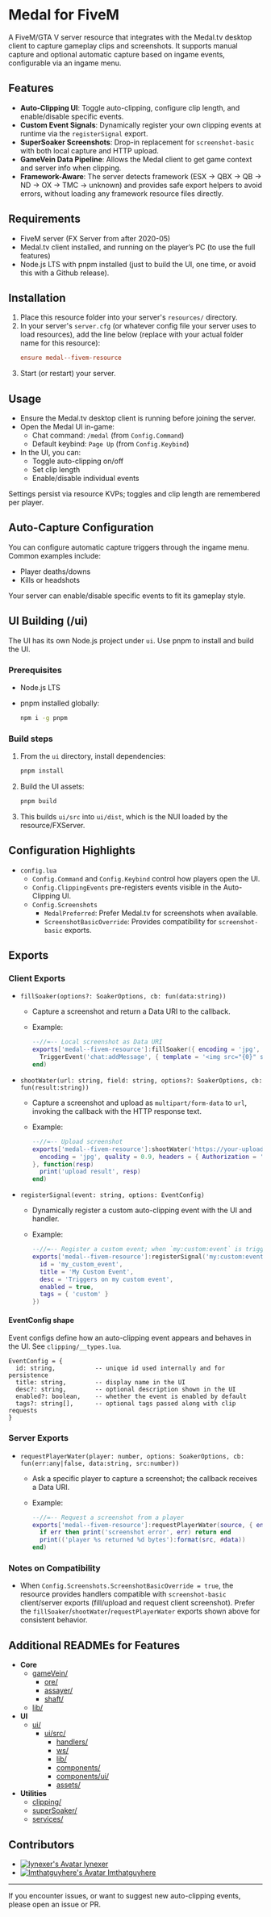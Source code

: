 # Medal for FiveM

A FiveM/GTA V server resource that integrates with the Medal.tv desktop client to capture gameplay clips and screenshots. It supports manual capture and optional automatic capture based on ingame events, configurable via an ingame menu.

## Features

- **Auto-Clipping UI**: Toggle auto-clipping, configure clip length, and enable/disable specific events.
- **Custom Event Signals**: Dynamically register your own clipping events at runtime via the `registerSignal` export.
- **SuperSoaker Screenshots**: Drop-in replacement for `screenshot-basic` with both local capture and HTTP upload.
- **GameVein Data Pipeline**: Allows the Medal client to get game context and server info when clipping.
- **Framework-Aware**: The server detects framework (ESX → QBX → QB → ND → OX → TMC → unknown) and provides safe export helpers to avoid errors, without loading any framework resource files directly.

## Requirements

- FiveM server (FX Server from after 2020-05)
- Medal.tv client installed, and running on the player’s PC (to use the full features)
- Node.js LTS with pnpm installed (just to build the UI, one time, or avoid this with a Github release).

## Installation

1. Place this resource folder into your server's `resources/` directory.
2. In your server's `server.cfg` (or whatever config file your server uses to load resources), add the line below (replace with your actual folder name for this resource):
    ```cfg
    ensure medal--fivem-resource
    ```
3. Start (or restart) your server.

## Usage

- Ensure the Medal.tv desktop client is running before joining the server.
- Open the Medal UI in-game:
  - Chat command: `/medal` (from `Config.Command`)
  - Default keybind: `Page Up` (from `Config.Keybind`)
- In the UI, you can:
  - Toggle auto-clipping on/off
  - Set clip length
  - Enable/disable individual events

Settings persist via resource KVPs; toggles and clip length are remembered per player.

## Auto-Capture Configuration

You can configure automatic capture triggers through the ingame menu. Common examples include:

- Player deaths/downs
- Kills or headshots

Your server can enable/disable specific events to fit its gameplay style.

## UI Building (/ui)

The UI has its own Node.js project under `ui`. Use pnpm to install and build the UI.

### Prerequisites

- Node.js LTS
- pnpm installed globally:

  ```bash
  npm i -g pnpm
  ```

### Build steps

1. From the `ui` directory, install dependencies:

   ```bash
   pnpm install
   ```

2. Build the UI assets:

   ```bash
   pnpm build
   ```

3. This builds `ui/src` into `ui/dist`, which is the NUI loaded by the resource/FXServer.

## Configuration Highlights

- `config.lua`
  - `Config.Command` and `Config.Keybind` control how players open the UI.
  - `Config.ClippingEvents` pre-registers events visible in the Auto-Clipping UI.
  - `Config.Screenshots`
    - `MedalPreferred`: Prefer Medal.tv for screenshots when available.
    - `ScreenshotBasicOverride`: Provides compatibility for `screenshot-basic` exports.

## Exports

### Client Exports

- `fillSoaker(options?: SoakerOptions, cb: fun(data:string))`
  - Capture a screenshot and return a Data URI to the callback.
  - Example:

    ```lua
    --//=-- Local screenshot as Data URI
    exports['medal--fivem-resource']:fillSoaker({ encoding = 'jpg', quality = 0.92 }, function(data)
      TriggerEvent('chat:addMessage', { template = '<img src="{0}" style="max-width: 300px;" />', args = { data } })
    end)
    ```

- `shootWater(url: string, field: string, options?: SoakerOptions, cb: fun(result:string))`
  - Capture a screenshot and upload as `multipart/form-data` to `url`, invoking the callback with the HTTP response text.
  - Example:

    ```lua
    --//=-- Upload screenshot
    exports['medal--fivem-resource']:shootWater('https://your-upload/endpoint', 'file', {
      encoding = 'jpg', quality = 0.9, headers = { Authorization = 'Bearer XYZ' }
    }, function(resp)
      print('upload result', resp)
    end)
    ```

- `registerSignal(event: string, options: EventConfig)`
  - Dynamically register a custom auto-clipping event with the UI and handler.
  - Example:

    ```lua
    --//=-- Register a custom event; when `my:custom:event` is triggered, a clip request is sent
    exports['medal--fivem-resource']:registerSignal('my:custom:event', {
      id = 'my_custom_event',
      title = 'My Custom Event',
      desc = 'Triggers on my custom event',
      enabled = true,
      tags = { 'custom' }
    })
    ```

#### EventConfig shape

Event configs define how an auto-clipping event appears and behaves in the UI. See `clipping/__types.lua`.

```
EventConfig = {
  id: string,           -- unique id used internally and for persistence
  title: string,        -- display name in the UI
  desc?: string,        -- optional description shown in the UI
  enabled?: boolean,    -- whether the event is enabled by default
  tags?: string[],      -- optional tags passed along with clip requests
}
```

### Server Exports

- `requestPlayerWater(player: number, options: SoakerOptions, cb: fun(err:any|false, data:string, src:number))`
  - Ask a specific player to capture a screenshot; the callback receives a Data URI.
  - Example:

    ```lua
    --//=-- Request a screenshot from a player
    exports['medal--fivem-resource']:requestPlayerWater(source, { encoding = 'png' }, function(err, data, src)
      if err then print('screenshot error', err) return end
      print(('player %s returned %d bytes'):format(src, #data))
    end)
    ```

### Notes on Compatibility

- When `Config.Screenshots.ScreenshotBasicOverride = true`, the resource provides handlers compatible with
  `screenshot-basic` client/server exports (fill/upload and request client screenshot).
  Prefer the `fillSoaker`/`shootWater`/`requestPlayerWater` exports shown above for consistent behavior.

## Additional READMEs for Features

- **Core**
  - [gameVein/](gameVein/README.md)
    - [ore/](gameVein/ore/README.md)
    - [assayer/](gameVein/assayer/README.md)
    - [shaft/](gameVein/shaft/README.md)
  - [lib/](lib/README.md)
- **UI**
  - [ui/](ui/README.md)
    - [ui/src/](ui/src/README.md)
      - [handlers/](ui/src/handlers/README.md)
      - [ws/](ui/src/ws/README.md)
      - [lib/](ui/src/lib/README.md)
      - [components/](ui/src/components/README.md)
      - [components/ui/](ui/src/components/ui/README.md)
      - [assets/](ui/src/assets/README.md)
- **Utilities**
  - [clipping/](clipping/README.md)
  - [superSoaker/](superSoaker/README.md)
  - [services/](services/README.md)

## Contributors

- [![lynexer's Avatar](https://avatars.githubusercontent.com/u/5565402?s=18&v=4)  lynexer](https://github.com/lynexer)
- [![Imthatguyhere's Avatar](https://avatars.githubusercontent.com/u/5384585?s=18&v=4)  Imthatguyhere](https://github.com/imthatguyhere)

---

If you encounter issues, or want to suggest new auto-clipping events, please open an issue or PR.
